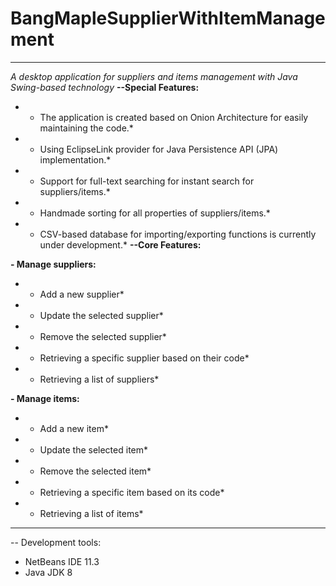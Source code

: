 # BangMapleSupplierWithItemManagement
------------
*A desktop application for suppliers and items management with Java Swing-based technology*
**--Special Features:**
*  - The application is created based on Onion Architecture for easily maintaining the code.*
*  - Using EclipseLink provider for Java Persistence API (JPA) implementation.*
*  - Support for full-text searching for instant search for suppliers/items.*
*  - Handmade sorting for all properties of suppliers/items.*
*  - CSV-based database for importing/exporting functions is currently under development.*
**--Core Features:**

**- Manage suppliers:**
*  - Add a new supplier*
*  - Update the selected supplier*
*  - Remove the selected supplier*
*  - Retrieving a specific supplier based on their code*
*  - Retrieving a list of suppliers*

**- Manage items:**
*  - Add a new item*
*  - Update the selected item*
*  - Remove the selected item*
*  - Retrieving a specific item based on its code*
*  - Retrieving a list of items*
-----------
-- Development tools:
- NetBeans IDE 11.3
- Java JDK 8
